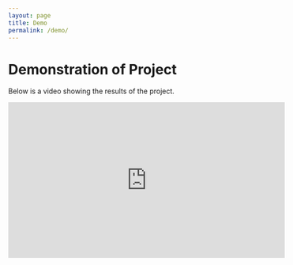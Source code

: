 ```yaml
---
layout: page
title: Demo
permalink: /demo/
---
```


# Demonstration of Project

Below is a video showing the results of the project. 

<iframe width="560" height="315" src="https://youtube.com/shorts/C_qrYeCEahk" title="Youtube video Player" frameborder="0" allow="accelerometer; autoplay; clipboard-write; encrypted-media; gyroscope; picture-in-picture" allowfullscreen></iframe>
